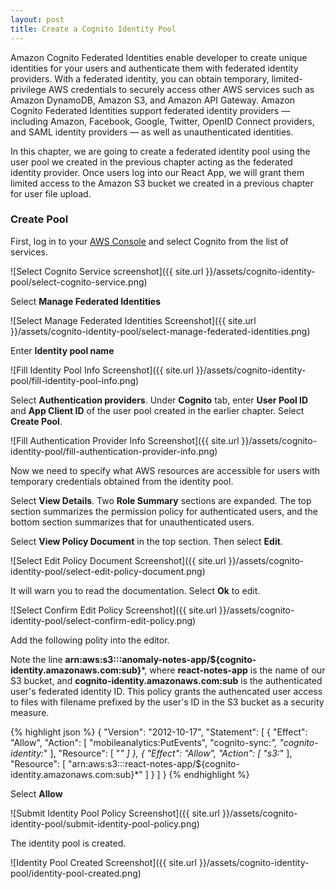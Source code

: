 ```yaml
---
layout: post
title: Create a Cognito Identity Pool
---
```


Amazon Cognito Federated Identities enable developer to create unique identities for your users and authenticate them with federated identity providers. With a federated identity, you can obtain temporary, limited-privilege AWS credentials to securely access other AWS services such as Amazon DynamoDB, Amazon S3, and Amazon API Gateway. Amazon Cognito Federated Identities support federated identity providers — including Amazon, Facebook, Google, Twitter, OpenID Connect providers, and SAML identity providers — as well as unauthenticated identities.

In this chapter, we are going to create a federated identity pool using the user pool we created in the previous chapter acting as the federated identity provider. Once users log into our React App, we will grant them limited access to the Amazon S3 bucket we created in a previous chapter for user file upload.

### Create Pool

First, log in to your [AWS Console](https://console.aws.amazon.com) and select Cognito from the list of services.

![Select Cognito Service screenshot]({{ site.url }}/assets/cognito-identity-pool/select-cognito-service.png)

Select **Manage Federated Identities**

![Select Manage Federated Identities Screenshot]({{ site.url }}/assets/cognito-identity-pool/select-manage-federated-identities.png)

Enter **Identity pool name**

![Fill Identity Pool Info Screenshot]({{ site.url }}/assets/cognito-identity-pool/fill-identity-pool-info.png)

Select **Authentication providers**. Under **Cognito** tab, enter **User Pool ID** and **App Client ID** of the user pool created in the earlier chapter. Select **Create Pool**.

![Fill Authentication Provider Info Screenshot]({{ site.url }}/assets/cognito-identity-pool/fill-authentication-provider-info.png)

Now we need to specify what AWS resources are accessible for users with temporary credentials obtained from the identity pool.

Select **View Details**. Two **Role Summary** sections are expanded. The top section summarizes the permission policy for authenticated users, and the bottom section summarizes that for unauthenticated users.

Select **View Policy Document** in the top section. Then select **Edit**.

![Select Edit Policy Document Screenshot]({{ site.url }}/assets/cognito-identity-pool/select-edit-policy-document.png)

It will warn you to read the documentation. Select **Ok** to edit.

![Select Confirm Edit Policy Screenshot]({{ site.url }}/assets/cognito-identity-pool/select-confirm-edit-policy.png)

Add the following polity into the editor.

Note the line **arn:aws:s3:::anomaly-notes-app/${cognito-identity.amazonaws.com:sub}***, where **react-notes-app** is the name of our S3 bucket, and **cognito-identity.amazonaws.com:sub** is the authenticated user's federated identity ID. This policy grants the authencated user access to files with filename prefixed by the user's ID in the S3 bucket as a security measure.

{% highlight json %}
{
  "Version": "2012-10-17",
  "Statement": [
    {
      "Effect": "Allow",
      "Action": [
        "mobileanalytics:PutEvents",
        "cognito-sync:*",
        "cognito-identity:*"
      ],
      "Resource": [
        "*"
      ]
    },
    {
      "Effect": "Allow",
      "Action": [
        "s3:*"
      ],
      "Resource": [
        "arn:aws:s3:::react-notes-app/${cognito-identity.amazonaws.com:sub}*"
      ]
    }
  ]
}
{% endhighlight %}

Select **Allow**

![Submit Identity Pool Policy Screenshot]({{ site.url }}/assets/cognito-identity-pool/submit-identity-pool-policy.png)

The identity pool is created.

![Identity Pool Created Screenshot]({{ site.url }}/assets/cognito-identity-pool/identity-pool-created.png)

